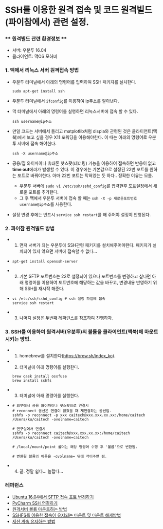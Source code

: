 # SSH를 이용한 원격 접속 및 코드 원격빌드(파이참에서) 관련 설정.

### ** 원격빌드 관련 환경정보 **

- 서버: 우분투 16.04
- 클라이언트: 맥OS 모하비



### 1. 맥에서 리눅스 서버 원격접속 방법

- 우분투 터미널에서 아래의 명령어를 입력하여 SSH 패키지를 설치한다.

  ```
  sudo apt-get install ssh
  ```

- 우분투 터미널에서 `ifconfig`를 이용하여 ip주소를 알아낸다.

- 맥 터미널에서 아래의 명령어를 실행하면 리눅스서버에 접속 할 수 있다.

  ```
  ssh username@ip주소
  ```

- 만일 코드는 서버에서 돌리고 matplotlib처럼 displa와 관련된 것은 클라이언트(맥북)에서 보고 싶을 경우 X11 포워딩을 이용해야한다. 이 때는 아래의 명령어로 우분투 서버에 접속 해야한다.

  ```
  ssh -X username@ip주소
  ```

- 공용/집 와이파이나 휴대폰 핫스팟(테더링) 기능을 이용하여 접속하면 반응이 없고 **time out**에러가 발생할 수 있다. 이 경우에는 기본값으로 설정된 22번 포트를 원하는 포트로 바꿔야한다. 아마 22번 포트는 막혀있는 듯 하다.. 정확한 이유는 모름.

  - 우분투 서버에 `sudo vi /etc/ssh/sshd_config`를 입력한후 포트설정에서 새로운 포트를 추가한다.
  - 그 후 맥에서 우분투 서버에 접속 할 때는 `ssh -X -p 새로운포트번호 username@ip주소`를 사용한다.

- 설정 변경 후에는 반드시 `service ssh restart`를 해 주어야 설정이 반영된다.



### 2. 파이참 원격빌드 방법

- 1) 먼저 서버가 되는 우분투에 SSH관련 패키지를 설치해주어야한다. 패키지가 설치되어 있지 않으면 서버에 접속할 수 없다...

- ```
  apt-get install openssh-server
  ```

- 2) 기본 SFTP 포트번호는 22로 설정되어 있으나 포트번호를 변경하고 싶다면 아래 명령어를 이용하여 포트번호에 해당하는 값을 바꾸고, 변경내용 반영하기 위해 SSH를 재시작 해준다.

- ```
  vi /etc/ssh/sshd_config # ssh 설정 파일에 접속
  service ssh restart
  ```

- 3) 나머지 설정은 두번째 레퍼런스를 참조하여 진행하자.



### 3. SSH를 이용하여 원격서버(우분투)의 볼륨을 클라이언트(맥북)에 마운트 시키는 방법.

- 1) homebrew를 설치한다(https://brew.sh/index_ko).

- 2) 터미널에 아래 명령어를 실행한다.  

  ```
  brew cask install osxfuse
  brew install sshfs
  ```

- 3) 터미널에 아래 명령어를 실행한다.

- ```
  # 외부에서 공용 와이파이나 핫스팟으로 연결시
  # reconnect 옵션은 연결이 끊겼을 때 재연결하는 옵션임.
  sshfs -o reconnect -p xxx caitech@xxx.xxx.xx.xx:/home/caitech /Users/ku/caitech -ovolname=caitech
  
  # 연구실에서 연결시
  sshfs -o reconnect caitech@xxx.xxx.xx.xx:/home/caitech /Users/ku/caitech -ovolname=caitech
  
  # /local/mount/point 폴더는 해당 명령어 수행 후 '볼륨'으로 변환됨.
  
  # 변환될 볼륨의 이름을 -ovolname= 뒤에 적어주면 됨.
  ```

- 4) 끝. 정말 쉽다… 놀랍다...



### 레퍼런스

- [Ubuntu 16.04에서 SFTP 접속 포트 변경하기](http://developer-joe.tistory.com/176)
- [PyCharm SSH 연결하기](https://simonjisu.github.io/datascience/2018/06/24/pycharmssh.html)
- [원격서버 볼륨 마운트하는 방법](https://apple.stackexchange.com/questions/5209/how-can-i-mount-sftp-ssh-in-finder-on-os-x-snow-leopard)
- [SSHFS를 이용한 접속이 유지되는 마운트 및 마운트 해제방법](https://blog.leocat.kr/notes/2018/04/23/sshfs-mount-remote-server-using-ssh)
- [세션 계속 유지하는 방법](https://blog.thinkbee.kr/linux/ssh-sshfs/)